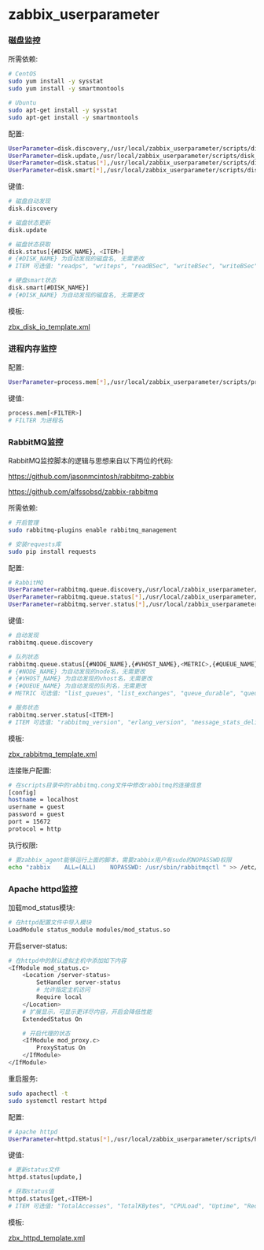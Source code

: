 # zabbix_userparameter
### 磁盘监控

所需依赖:

```bash
# CentOS
sudo yum install -y sysstat
sudo yum install -y smartmontools

# Ubuntu
sudo apt-get install -y sysstat
sudo apt-get install -y smartmontools
```

配置:

```bash
UserParameter=disk.discovery,/usr/local/zabbix_userparameter/scripts/disk_discover.py
UserParameter=disk.update,/usr/local/zabbix_userparameter/scripts/disk_status_update.sh
UserParameter=disk.status[*],/usr/local/zabbix_userparameter/scripts/disk_status.sh $1 $2
UserParameter=disk.smart[*],/usr/local/zabbix_userparameter/scripts/disk_smart.sh $1
```

键值:

```bash
# 磁盘自动发现
disk.discovery

# 磁盘状态更新
disk.update

# 磁盘状态获取
disk.status[{#DISK_NAME}, <ITEM>]
# {#DISK_NAME} 为自动发现的磁盘名, 无需更改
# ITEM 可选值: "readps", "writeps", "readBSec", "writeBSec", "writeBSec", "queue", "readAwait", "writeAwait", "svctm", "util"

# 硬盘smart状态
disk.smart[#DISK_NAME}]
# {#DISK_NAME} 为自动发现的磁盘名, 无需更改
```

模板:

[zbx_disk_io_template.xml](https://github.com/dongliwu/zabbix_userparameter/blob/master/templates/zbx_disk_io_template.xml)



### 进程内存监控

配置:

```bash
UserParameter=process.mem[*],/usr/local/zabbix_userparameter/scripts/process_mem.sh $1
```

键值:

```bash
process.mem[<FILTER>]
# FILTER 为进程名
```



### RabbitMQ监控

RabbitMQ监控脚本的逻辑与思想来自以下两位的代码:

https://github.com/jasonmcintosh/rabbitmq-zabbix

https://github.com/alfssobsd/zabbix-rabbitmq

所需依赖:

```bash
# 开启管理
sudo rabbitmq-plugins enable rabbitmq_management

# 安装requests库
sudo pip install requests
```

配置: 

```bash
# RabbitMQ
UserParameter=rabbitmq.queue.discovery,/usr/local/zabbix_userparameter/scripts/rabbitmq_queues_discover.py
UserParameter=rabbitmq.queue.status[*],/usr/local/zabbix_userparameter/scripts/rabbitmq_queues_status.sh $1 $2 $3 $4
UserParameter=rabbitmq.server.status[*],/usr/local/zabbix_userparameter/scripts/rabbitmq_server_status.py $1
```

键值:

```bash
# 自动发现
rabbitmq.queue.discovery

# 队列状态
rabbitmq.queue.status[{#NODE_NAME},{#VHOST_NAME},<METRIC>,{#QUEUE_NAME}]
# {#NODE_NAME} 为自动发现的node名，无需更改
# {#VHOST_NAME} 为自动发现的vhost名，无需更改
# {#QUEUE_NAME} 为自动发现的队列名，无需更改
# METRIC 可选值: "list_queues", "list_exchanges", "queue_durable", "queue_msg_ready", "queue_msg_unackd", "queue_msgs", "queue_consumers", "queue_memory", "exchange_durable", "exchange_type"

# 服务状态
rabbitmq.server.status[<ITEM>]
# ITEM 可选值: "rabbitmq_version", "erlang_version", "message_stats_deliver_get", "message_stats_publish", "message_stats_ack"
```

模板:

[zbx_rabbitmq_template.xml](https://github.com/dongliwu/zabbix_userparameter/blob/master/templates/zbx_rabbitmq_template.xml)

连接账户配置:

```bash
# 在scripts目录中的rabbitmq.cong文件中修改rabbitmq的连接信息
[config]
hostname = localhost
username = guest
password = guest
port = 15672
protocol = http
```

执行权限:

```bash
# 要zabbix_agent能够运行上面的脚本，需要zabbix用户有sudo的NOPASSWD权限
echo "zabbix    ALL=(ALL)    NOPASSWD: /usr/sbin/rabbitmqctl " >> /etc/sudoers
```



### Apache httpd监控

加载mod_status模块:

```bash
# 在httpd配置文件中导入模块
LoadModule status_module modules/mod_status.so
```

开启server-status:

```bash
# 在httpd中的默认虚拟主机中添加如下内容
<IfModule mod_status.c>
	<Location /server-status>
		SetHandler server-status
		# 允许指定主机访问
		Require local
	</Location>
    # 扩展显示，可显示更详尽内容，开启会降低性能
	ExtendedStatus On

    # 开启代理的状态
	<IfModule mod_proxy.c>
		ProxyStatus On
	</IfModule>
</IfModule>
```

重启服务:

```bash
sudo apachectl -t
sudo systemctl restart httpd 
```

配置:

```bash
# Apache httpd
UserParameter=httpd.status[*],/usr/local/zabbix_userparameter/scripts/httpd_status.sh $1 $2
```

键值:

```bash
# 更新status文件
httpd.status[update,]

# 获取status值
httpd.status[get,<ITEM>]
# ITEM 可选值: "TotalAccesses", "TotalKBytes", "CPULoad", "Uptime", "ReqPerSec", "BytesPerSec", "BytesPerReq", "BusyWorkers", "IdleWorkers", "WaitingForConnection", "StartingUp", "ReadingRequest", "SendingReply", "KeepAlive", "DNSLookup", "ClosingConnection", "Logging", "GracefullyFinishing", "IdleCleanupOfWorker", "OpenSlotWithNoCurrentProcess"
```

模板:

[zbx_httpd_template.xml](https://github.com/dongliwu/zabbix_userparameter/blob/master/templates/zbx_httpd_template.xml)

